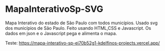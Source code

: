 # MapaInterativoSp-SVG
Mapa Interativo do estado de São Paulo com todos municípios.
Usado svg dos municípios de São Paulo.
Feito usando HTML,CSS e Javascript. Os dados em json e o Javascript pega e alimenta o mapa.

Teste: https://mapa-interativo-sp-ei70b52g1-kdelfinos-projects.vercel.app/
